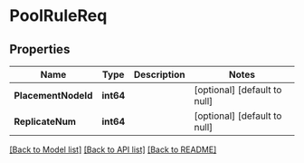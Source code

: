 # PoolRuleReq

## Properties
Name | Type | Description | Notes
------------ | ------------- | ------------- | -------------
**PlacementNodeId** | **int64** |  | [optional] [default to null]
**ReplicateNum** | **int64** |  | [optional] [default to null]

[[Back to Model list]](../README.md#documentation-for-models) [[Back to API list]](../README.md#documentation-for-api-endpoints) [[Back to README]](../README.md)


